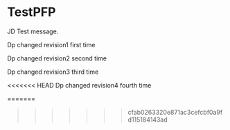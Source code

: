 # TestPFP


JD Test message.



Dp changed revision1 first time


Dp changed revision2 second time


Dp changed revision3 third time

<<<<<<< HEAD
Dp changed revision4 fourth time


=======
>>>>>>> cfab0263320e871ac3cefcbf0a9fd115184143ad
